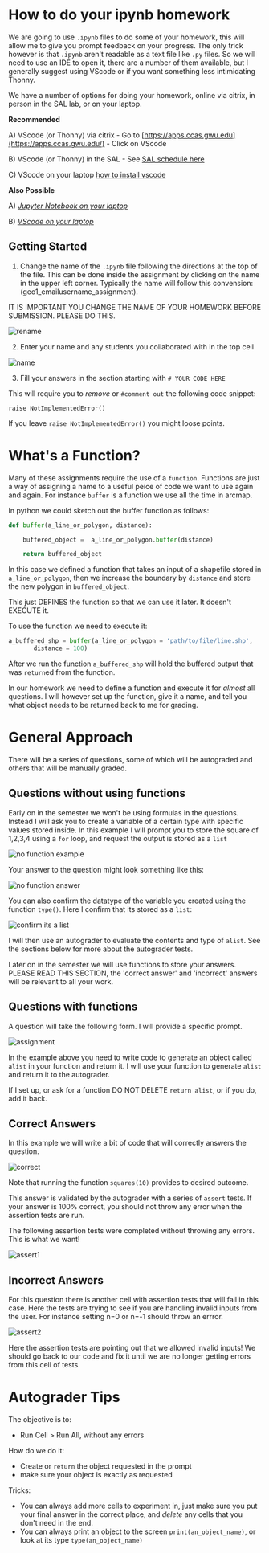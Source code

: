 <!-- all images are stored in github/GEOG6308 -->
# How to do your ipynb homework

We are going to use `.ipynb` files to do some of your homework, this will allow me to give you prompt feedback on your progress.  The only trick however is that `.ipynb` aren't readable as a text file like `.py` files.  So we will need to use an IDE to open it, there are a number of them available, but I generally suggest using VScode or if you want something less intimidating Thonny.

We have a number of options for doing your homework, online via citrix, in person in the SAL lab, or on your laptop. 

**Recommended**

A) VScode (or Thonny) via citrix 
    - Go to [https://apps.ccas.gwu.edu](https://apps.ccas.gwu.edu/)
    - Click on VScode

B) VScode (or Thonny) in the SAL 
    - See [SAL schedule here](https://calendar.google.com/calendar/u/0/embed?src=email.gwu.edu_c8a8miomq15880o3n5ptm94knc@group.calendar.google.com&ctz=America/New_York)

C) VScode on your laptop [how to install vscode](https://mmann1123.github.io/GEOG6308/vscode_notebook_start.html)

 

**Also Possible**

A) [*Jupyter Notebook on your laptop*](https://mmann1123.github.io/GEOG6308/jupyter_notebook_start.html)

B) [*VScode on your laptop*](https://mmann1123.github.io/GEOG6308/vscode_notebook_start.html)



## Getting Started

1) Change the name of the `.ipynb` file following the directions at the top of the file. This can be done inside the assignment by clicking on the name in the upper left corner. Typically the name will follow this convension: (geo1_emailusername_assignment).

IT IS IMPORTANT YOU CHANGE THE NAME OF YOUR HOMEWORK BEFORE SUBMISSION. PLEASE DO THIS. 

![rename](https://github.com/mmann1123/GEOG6308/blob/main/rename.png?raw=true)

2) Enter your name and any students you collaborated with in the top cell

![name](https://github.com/mmann1123/GEOG6308/blob/main/fill_name.png?raw=tru)

 
3) Fill your answers in the section starting with `# YOUR CODE HERE`

This will require you to *remove* or `#comment out` the following code snippet:

```
raise NotImplementedError()
```

If you leave `raise NotImplementedError()` you might loose points. 

# What's a Function?
Many of these assignments require the use of a `function`. Functions are just a way of assigning a name to a useful peice of code we want to use again and again. For instance `buffer` is a function we use all the time in arcmap.  

In python we could sketch out the buffer function as follows:

```python
def buffer(a_line_or_polygon, distance):

    buffered_object =  a_line_or_polygon.buffer(distance)

    return buffered_object
```

In this case we defined a function that takes an input of a shapefile stored in `a_line_or_polygon`, then we increase the boundary by `distance` and store the new polygon in `buffered_object`.

This just DEFINES the function so that we can use it later. It doesn't EXECUTE it.

To use the function we need to execute it:

```python
a_buffered_shp = buffer(a_line_or_polygon = 'path/to/file/line.shp',
       distance = 100)
```

After we run the function `a_buffered_shp` will hold the buffered output that was `return`ed from the function. 

In our homework we need to define a function and execute it for *almost* all questions. I will however set up the function, give it a name, and tell you what object needs to be returned back to me for grading. 

# General Approach

There will be a series of questions, some of which will be autograded and others that will be manually graded. 

## Questions without using functions

Early on in the semester we won't be using formulas in the questions. Instead I will ask you to create a variable of a certain type with specific values stored inside. In this example I will prompt you to store the square of 1,2,3,4 using a `for` loop, and request the output is stored as a `list`

![no function example](https://github.com/mmann1123/GEOG6308/raw/main/no_function.png?raw=true)

Your answer to the question might look something like this:

![no function answer](https://github.com/mmann1123/GEOG6308/raw/main/no_function_answer.png?raw=true)

You can also confirm the datatype of the variable you created using the function `type()`. Here I confirm that its stored as a `list`:

![confirm its a list](https://github.com/mmann1123/GEOG6308/raw/main/a_list.png?raw=true)

I will then use an autograder to evaluate the contents and type of `alist`. See the sections below for more about the autograder tests. 

Later on in the semester we will use functions to store your answers. PLEASE READ THIS SECTION, the 'correct answer' and 'incorrect' answers will be relevant to all your work. 

## Questions with functions
A question will take the following form. I will provide a specific prompt. 

![assignment](https://github.com/mmann1123/GEOG6308/blob/main/example_question.png?raw=true)

In the example above you need to write code to generate an object called `alist` in your function and return it. I will use your function to generate `alist` and return it to the autograder. 

If I set up, or ask for a function DO NOT DELETE `return alist`, or if you do, add it back.



## Correct Answers
In this example we will write a bit of code that will correctly answers the question.  

![correct](https://github.com/mmann1123/GEOG6308/blob/main/example_correct.png?raw=true)

Note that running the function `squares(10)` provides to desired outcome. 

This answer is validated by the autograder with a series of `assert` tests.  If your answer is 100% correct, you should not throw any error when the assertion tests are run. 

The following assertion tests were completed without throwing any errors. This is what we want!

![assert1](https://github.com/mmann1123/GEOG6308/blob/main/question_assert1.png?raw=true)

## Incorrect Answers

For this question there is another cell with assertion tests that will fail in this case. Here the tests are trying to see if you are handling invalid inputs from the user. For instance setting n=0 or n=-1 should throw an errror. 

![assert2](https://github.com/mmann1123/GEOG6308/blob/main/question_assert2.png?raw=true)

Here the assertion tests are pointing out that we allowed invalid inputs! We should go back to our code and fix it until we are no longer getting errors from this cell of tests. 

# Autograder Tips
The objective is to: 
- Run Cell > Run All, without any errors

How do we do it:
- Create or `return` the object requested in the prompt
- make sure your object is exactly as requested

Tricks:
- You can always add more cells to experiment in, just make sure you put your final answer in the correct place, and *delete* any cells that you don't need in the end. 
- You can always print an object to the screen `print(an_object_name)`, or look at its type `type(an_object_name)`

